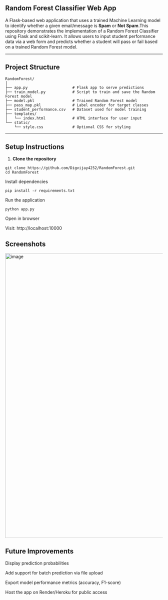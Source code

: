 ## Random Forest Classifier Web App

A Flask-based web application that uses a trained Machine Learning model to identify whether a given email/message is **Spam** or **Not Spam**.This repository demonstrates the implementation of a Random Forest Classifier using Flask and scikit-learn. It allows users to input student performance data via a web form and predicts whether a student will pass or fail based on a trained Random Forest model.

---

## Project Structure

```
RandomForest/
│
├── app.py                    # Flask app to serve predictions
├── train_model.py            # Script to train and save the Random Forest model
├── model.pkl                 # Trained Random Forest model
├── pass_map.pkl              # Label encoder for target classes
├── student_performance.csv   # Dataset used for model training
├── templates/
│   └── index.html            # HTML interface for user input
└── static/
    └── style.css             # Optional CSS for styling

```

---

## Setup Instructions

1. **Clone the repository**

```
git clone https://github.com/Digvijay4252/RandomForest.git
cd RandomForest
```

Install dependencies

```
pip install -r requirements.txt
```

Run the application

```
python app.py
```

Open in browser

Visit: http://localhost:10000


## Screenshots

<img width="1626" height="911" alt="image" src="https://github.com/user-attachments/assets/d6e776de-740e-4363-ab2c-3805040e751a" />


## Future Improvements

Display prediction probabilities

Add support for batch prediction via file upload

Export model performance metrics (accuracy, F1-score)

Host the app on Render/Heroku for public access

